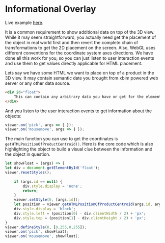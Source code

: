 Informational Overlay
====================

Live example [here](7_HTML_overlay.live.html).

It is a common requirement to show additional data on top of the 3D view. While it may seem straightforward, you
actually need get the placement of the object in real world first and then revert the complete chain of transformations
to get the 2D placement on the screen. Also, WebGL uses different conventions for the coordinate system axes directions.
We have done all this work for you, so you can just listen to user interaction events and use them to get values directly
applicable for HTML placement.

Lets say we have some HTML we want to place on top of a product in the 3D view. It may contain semantic date you
brought from xbim powered web server or any other data source.

```html
<div id="float">
    This can contain any arbitrary data you have or get for the element
</div>
```

And you listen to the user interaction events to get information about the objects:

```js
viewer.on('pick', args => { }); 
viewer.on('mousemove', args => { });
```

The main function you can use to get the coordinates is `getHTMLPositionOfProductCentroid()`. 
Here is the core code which is also highlighting the object to build a visual clue between the 
information and the object in question.

```js
let showFloat = (args) => {
let div = document.getElementById('float');
viewer.resetStyles();
    
    if (args.id == null) {
        div.style.display = 'none';
        return;
    }
    viewer.setStyle(0, [args.id]);
    let position = viewer.getHTMLPositionOfProductCentroid(args.id, args.model);
    div.style.display = 'block';
    div.style.left = (position[0] - div.clientWidth / 2) + 'px';
    div.style.top = (position[1] - div.clientHeight / 2) + 'px';
}
viewer.defineStyle(0, [0,255,0,255]);
viewer.on('pick', showFloat); 
viewer.on('mousemove', showFloat);
```